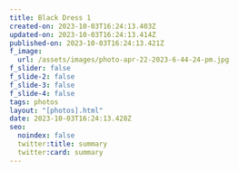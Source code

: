 ```yaml
---
title: Black Dress 1
created-on: 2023-10-03T16:24:13.403Z
updated-on: 2023-10-03T16:24:13.414Z
published-on: 2023-10-03T16:24:13.421Z
f_image:
  url: /assets/images/photo-apr-22-2023-6-44-24-pm.jpg
f_slider: false
f_slide-2: false
f_slide-3: false
f_slide-4: false
tags: photos
layout: "[photos].html"
date: 2023-10-03T16:24:13.428Z
seo:
  noindex: false
  twitter:title: summary
  twitter:card: summary
---
```

